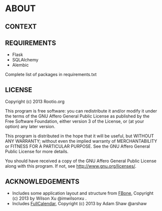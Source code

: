 # ABOUT

## CONTEXT

## REQUIREMENTS

* Flask
* SQLAlchemy
* Alembic

Complete list of packages in requirements.txt

## LICENSE

Copyright (c) 2013 Rootio.org

This program is free software: you can redistribute it and/or modify
it under the terms of the GNU Affero General Public License as published by
the Free Software Foundation, either version 3 of the License, or
(at your option) any later version.

This program is distributed in the hope that it will be useful,
but WITHOUT ANY WARRANTY; without even the implied warranty of
MERCHANTABILITY or FITNESS FOR A PARTICULAR PURPOSE.  See the
GNU Affero General Public License for more details.

You should have received a copy of the GNU Affero General Public License
along with this program.  If not, see http://www.gnu.org/licenses/.

## ACKNOWLEDGEMENTS

* Includes some application layout and structure from [FBone](https://github.com/imwilsonxu/fbone), Copyright (c) 2013 by Wilson Xu @imwilsonxu
.
* Includes [FullCalendar](https://github.com/arshaw/fullcalendar), Copyright (c) 2013 by Adam Shaw @arshaw